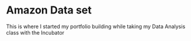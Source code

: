 # Amazon Data set
This is where I started my portfolio building while taking my Data Analysis class with the Incubator
